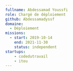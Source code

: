 ```yaml
---
fullname: Abdessamad Youssfi
role: Chargé de déploiement 
github: Abdessamadyssf
domaine:
  - Déploiement
missions:
  - start: 2019-10-14
    end: 2021-11-30
    status: independent
startups:
    - codedutravail
    - itou
---
```

